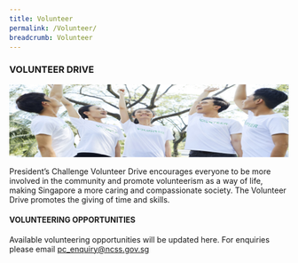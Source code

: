 ```yaml
---
title: Volunteer
permalink: /Volunteer/
breadcrumb: Volunteer
---
```

### VOLUNTEER DRIVE

![Volunteer Banner](/images/PC_Banner_Volunteer_v2.jpg "Volunteer Drive")

President’s Challenge Volunteer Drive encourages everyone to be more involved in the community and promote volunteerism as a way of life, making Singapore a more caring and compassionate society. The Volunteer Drive promotes the giving of time and skills.




#### VOLUNTEERING OPPORTUNITIES
Available volunteering opportunities will be updated here. For enquiries please email pc_enquiry@ncss.gov.sg